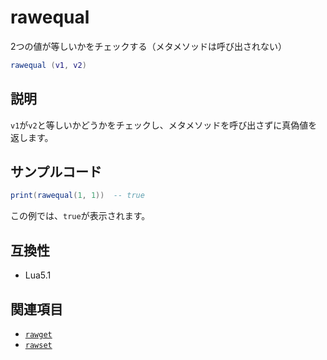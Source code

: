 # rawequal

2つの値が等しいかをチェックする（メタメソッドは呼び出されない）

```lua
rawequal (v1, v2)
```

## 説明

`v1`が`v2`と等しいかどうかをチェックし、メタメソッドを呼び出さずに真偽値を返します。

## サンプルコード

```lua
print(rawequal(1, 1))  -- true
```

この例では、`true`が表示されます。

## 互換性

- Lua5.1

## 関連項目

- [`rawget`](rawget.md)
- [`rawset`](rawset.md)